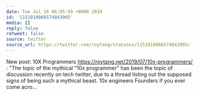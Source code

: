 ```yaml
---
date: Tue Jul 16 06:05:59 +0000 2019
id: '1151010066574843905'
media: []
reply: false
retweet: false
source: twitter
source_url: https://twitter.com/roytang/statuses/1151010066574843905/
---
```


New post: 10X Programmers https://roytang.net/2019/07/10x-programmers/ : "The topic of the mythical “10x programmer” has been the topic of discussion recently on tech twitter, due to a thread listing out the supposed signs of being such a mythical beast.
10x engineers
Founders if you ever come acro…